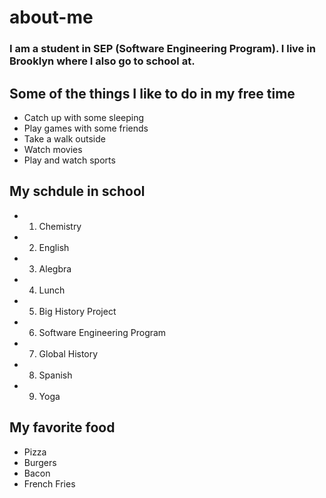 # about-me
### I am a student in SEP (Software Engineering Program). I live in Brooklyn where I also go to school at. 
## Some of the things I like to do in my free time
* Catch up with some sleeping
* Play games with some friends
* Take a walk outside
* Watch movies
* Play and watch sports

## My schdule in school
* 1. Chemistry
* 2. English
* 3. Alegbra
* 4. Lunch
* 5. Big History Project
* 6. Software Engineering Program
* 7. Global History 
* 8. Spanish 
* 9. Yoga

## My favorite food
* Pizza
* Burgers
* Bacon
* French Fries 